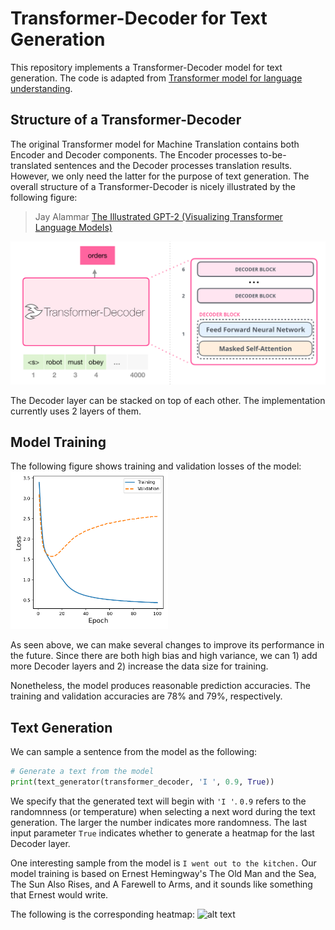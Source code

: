 # Transformer-Decoder for Text Generation

This repository implements a Transformer-Decoder model for text generation. The code is adapted from [Transformer model for language understanding](
https://www.tensorflow.org/tutorials/text/transformer). 

## Structure of a Transformer-Decoder 

The original Transformer model for Machine Translation contains both Encoder and Decoder components. The Encoder processes to-be-translated sentences and the Decoder processes translation results. However, we only need the latter for the purpose of text generation. The overall structure of a Transformer-Decoder is nicely illustrated by the following figure:

> Jay Alammar [The Illustrated GPT-2 (Visualizing Transformer Language Models)](http://jalammar.github.io/illustrated-gpt2/)

![alt text](https://github.com/hsungki/transformer_decoder/blob/master/figures/transformer-decoder-intro.png)

The Decoder layer can be stacked on top of each other. The implementation currently uses 2 layers of them. 

## Model Training 

The following figure shows training and validation losses of the model:
<img src="https://github.com/hsungki/transformer_decoder/blob/master/figures/td_loss.png" width=50%>

As seen above, we can make several changes to improve its performance in the future. Since there are both high bias and high variance, we can 1) add more Decoder layers and 2) increase the data size for training. 

Nonetheless, the model produces reasonable prediction accuracies. The training and validation accuracies are 78% and 79%, respectively. 

## Text Generation

We can sample a sentence from the model as the following:
```python
# Generate a text from the model
print(text_generator(transformer_decoder, 'I ', 0.9, True))
```
We specify that the generated text will begin with ```'I '```. ```0.9``` refers to the randomnness (or temperature) when selecting a next word during the text generation. The larger the number indicates more randomness. The last input parameter ```True``` indicates whether to generate a heatmap for the last Decoder layer.  

One interesting sample from the model is
```I went out to the kitchen.```
Our model training is based on Ernest Hemingway's The Old Man and the Sea, The Sun Also Rises, and A Farewell to Arms, and it sounds like something that Ernest would write. 

The following is the corresponding heatmap:
![alt text](https://github.com/hsungki/transformer_decoder/blob/master/figures/attention.png)




